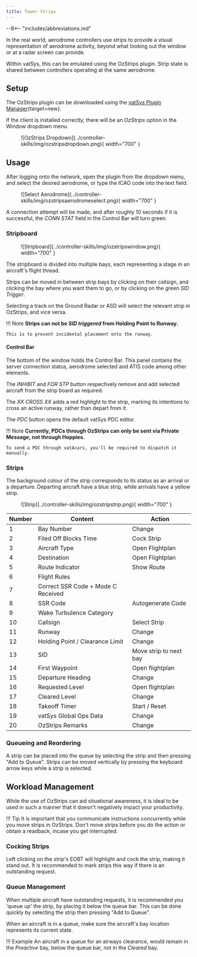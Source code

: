 ```yaml
---
title: Tower Strips
---
```


--8<-- "includes/abbreviations.md"

In the real world, aerodrome controllers use strips to provide a visual representation of aerodrome activity, beyond what looking out the window or at a radar screen can provide.

Within vatSys, this can be emulated using the OzStrips plugin. Strip state is shared between controllers operating at the same aerodrome.

## Setup

The OzStrips plugin can be downloaded using the [vatSys Plugin Manager](https://github.com/badvectors/PluginManager){target=new}.  

If the client is installed correctly, there will be an *OzStrips* option in the Window dropdown menu.

<figure markdown>
![OzStrips Dropdown](../controller-skills/img/ozstripsdropdown.png){ width="700" }
</figure>

## Usage

After logging onto the network, open the plugin from the dropdown menu, and select the desired aerodrome, or type the ICAO code into the text field.

<figure markdown>
![Select Aerodrome](../controller-skills/img/ozstripsaerodromeselect.png){ width="700" }
</figure>

A connection attempt will be made, and after roughly 10 seconds if it is successful, the *CONN STAT* field in the Control Bar will turn green.

### Stripboard

<figure markdown>
![Stripboard](../controller-skills/img/ozstripswindow.png){ width="700" }
</figure>

The stripboard is divided into multiple bays, each representing a stage in an aircraft's flight thread.

Strips can be moved in between strip bays by clicking on their callsign, and clicking the bay where you want them to go, or by clicking on the green *SID Trigger*.

Selecting a track on the Ground Radar or ASD will select the relevant strip in OzStrips, and vice versa.

!!! Note
    **Strips can not be *SID triggered* from Holding Point to Runway.**

    This is to prevent incidental placement onto the runway.

#### Control Bar 

The bottom of the window holds the Control Bar. This panel contains the server connection status, aerodrome selected and ATIS code among other elements.

The *INHIBIT* and *FOR STP* button respectively remove and add selected aircraft from the strip board as required. 

The *XX CROSS XX* adds a red highlight to the strip, marking its intentions to cross an active runway, rather than depart from it.

The *PDC* button opens the default vatSys PDC editor. 

!!! Note
    **Currently, PDCs through OzStrips can only be sent via Private Message, not through Hoppies.**
    
    To send a PDC through vatAcars, you'll be required to dispatch it manually.

### Strips

The background colour of the strip corresponds to its status as an arrival or a departure. Departing aircraft have a blue strip, while arrivals have a yellow strip.

<figure markdown>
![Strip](../controller-skills/img/ozstripstrip.png){ width="700" }
</figure>

| Number | Content | Action |
|---------|-------------|--------------|
| 1 | Bay Number | Change |
| 2 | Filed Off Blocks Time | Cock Strip |
| 3 | Aircraft Type | Open Flightplan |
| 4 | Destination | Open Flightplan |
| 5 | Route Indicator | Show Route |
| 6 | Flight Rules | |
| 7 | Correct SSR Code + Mode C Received | |
| 8 | SSR Code | Autogenerate Code |
| 9 | Wake Turbulence Category | |
| 10 | Callsign | Select Strip |
| 11 | Runway | Change |
| 12 | Holding Point / Clearance Limit | Change |
| 13 | SID | Move strip to next bay |
| 14 | First Waypoint | Open flightplan |
| 15 | Departure Heading | Change |
| 16 | Requested Level | Open flightplan |
| 17 | Cleared Level | Change |
| 18 | Takeoff Timer | Start / Reset |
| 19 | vatSys Global Ops Data | Change |
| 20 | OzStrips Remarks | Change |

### Queueing and Reordering

A strip can be placed into the queue by selecting the strip and then pressing "Add to Queue". Strips can be moved vertically by pressing the keyboard arrow keys while a strip is selected.

## Workload Management

While the use of OzStrips can aid situational awareness, it is ideal to be used in such a manner that it doesn't negatively impact your productivity.

!!! Tip
    It is important that you communicate instructions concurrently while you move strips in OzStrips. Don't move strips before you do the action or obtain a readback, incase you get interrupted.

### Cocking Strips

Left clicking on the strip's EOBT will highlight and cock the strip, making it stand out. It is recommended to mark strips this way if there is an outstanding request.

### Queue Management

When multiple aircraft have outstanding requests, it is recommended you 'queue up' the strip, by placing it below the queue bar. This can be done quickly by selecting the strip then pressing "Add to Queue".

When an aircraft is in a queue, make sure the aircraft's bay location represents its current state. 

!!! Example
    An aircraft in a queue for an airways clearance, would remain in the *Preactive* bay, below the queue bar, not in the *Cleared* bay.
